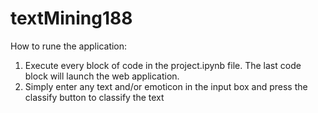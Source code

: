 # textMining188

How to rune the application:
1) Execute every block of code in the project.ipynb file. The last code block will launch the web application.
2) Simply enter any text and/or emoticon in the input box and press the classify button to classify the text
